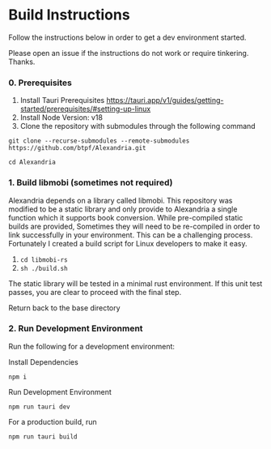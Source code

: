 # Build Instructions

Follow the instructions below in order to get a dev environment started. 

Please open an issue if the instructions do not work or require tinkering. Thanks.

 

### 0. Prerequisites

1. Install Tauri Prerequisites https://tauri.app/v1/guides/getting-started/prerequisites/#setting-up-linux
2. Install Node Version: v18
3. Clone the repository with submodules through the following command
```
git clone --recurse-submodules --remote-submodules https://github.com/btpf/Alexandria.git

cd Alexandria
```

### 1. Build libmobi (sometimes not required)

Alexandria depends on a library called libmobi. This repository was modified to be a static library and only provide to Alexandria a single function which it supports book conversion. While pre-compiled static builds are provided, Sometimes they will need to be re-compiled in order to link successfully in your environment. This can be a challenging process.
Fortunately I created a build script for Linux developers to make it easy.

1. `cd libmobi-rs`
2. `sh ./build.sh`

The static library will be tested in a minimal rust environment. If this unit test passes, you are clear to proceed with the final step. 

Return back to the base directory

### 2. Run Development Environment

Run the following for a development environment:

Install Dependencies
```
npm i
```
Run Development Environment
```
npm run tauri dev
```

For a production build, run

```
npm run tauri build
```

